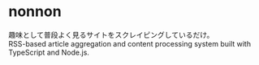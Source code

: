 # nonnon

趣味として普段よく見るサイトをスクレイピングしているだけ。\
RSS-based article aggregation and content processing system built with TypeScript and Node.js.


